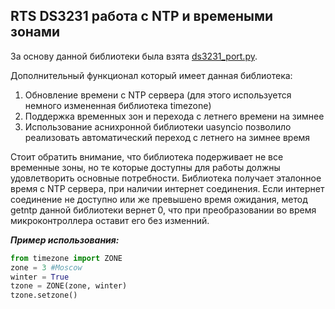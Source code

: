 ## RTS DS3231 работа с NTP и времеными зонами

За основу данной библиотеки была взята [ds3231_port.py](https://github.com/peterhinch/micropython-samples/blob/master/DS3231/ds3231_port.py).

Дополнительный функционал который имеет данная библиотека:
1. Обновление времени с NTP сервера (для этого используется немного измененная библиотека timezone)
2. Поддержка временных зон и перехода с летнего времени на зимнее
3. Использование аснихронной библиотеки uasyncio позволило реализовать автоматический переход с летнего на зимнее время 

Стоит обратить внимание, что библиотека подерживает не все временные зоны, но те которые доступны для работы должны удовлетворить основные потребности. Библиотека получает эталонное время с NTP сервера, при наличии интернет соединения. Если интернет соединение не доступно или же превышено время ожидания, метод getntp данной библиотеки вернет 0, что при преобразовании во время микроконтроллера оставит его без изменний.


***Пример использования:***
```python
from timezone import ZONE
zone = 3 #Moscow
winter = True 
tzone = ZONE(zone, winter)
tzone.setzone() 
```
